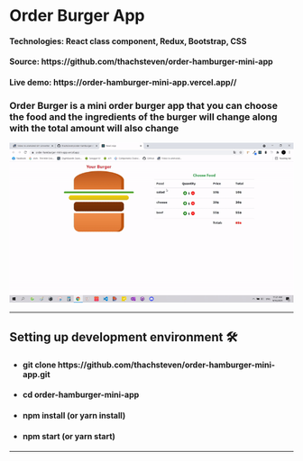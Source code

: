 <h1>Order Burger App</h1>
<h4>Technologies: React class component, Redux, Bootstrap, CSS</h4>
<h4>Source: https://github.com/thachsteven/order-hamburger-mini-app</h4>
<h4>Live demo: https://order-hamburger-mini-app.vercel.app//</h4>

<h3>
  Order Burger is a mini order burger app that you can choose the food and the ingredients of the burger will change along with the total amount will also change
</h3>
<img src="./public/burgergif.gif" alt="abc" />
<hr />
<h2>Setting up development environment 🛠</h2>

<ul>
  <li><h4>git clone https://github.com/thachsteven/order-hamburger-mini-app.git</h4></li>
  <li><h4>cd order-hamburger-mini-app</h4></li>
  <li><h4>npm install (or yarn install)</h4></li>
  <li><h4>npm start (or yarn start)</h4></li>
</ul>

<hr />
